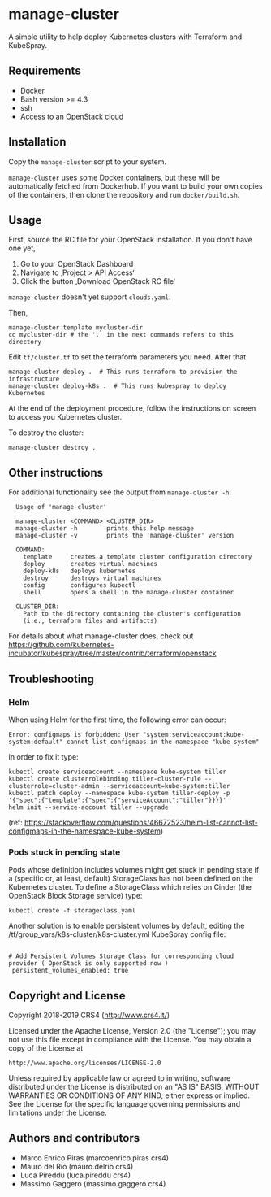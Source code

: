 
# manage-cluster

A simple utility to help deploy Kubernetes clusters with Terraform and KubeSpray.

## Requirements

* Docker
* Bash version >= 4.3
* ssh
* Access to an OpenStack cloud

## Installation
Copy the `manage-cluster` script to your system.

`manage-cluster` uses some Docker containers, but these will be automatically
fetched from Dockerhub. If you want to build your own copies of the containers,
then clone the repository and run `docker/build.sh`.


## Usage

First, source the RC file for your OpenStack installation.  If you don't have
one yet,

1. Go to your OpenStack Dashboard
2. Navigate to ‚Project > API Access‘
3. Click the button ‚Download OpenStack RC file‘

`manage-cluster` doesn't yet support `clouds.yaml`.


Then,

    manage-cluster template mycluster-dir
    cd mycluster-dir # the '.' in the next commands refers to this directory

Edit `tf/cluster.tf` to set the terraform parameters you need.  After that

    manage-cluster deploy .  # This runs terraform to provision the infrastructure
    manage-cluster deploy-k8s .  # This runs kubespray to deploy Kubernetes

At the end of the deployment procedure, follow the instructions on screen to
access you Kubernetes cluster.


To destroy the cluster:

    manage-cluster destroy .


## Other instructions

For additional functionality see the output from `manage-cluster -h`:
```
  Usage of 'manage-cluster'

  manage-cluster <COMMAND> <CLUSTER_DIR>
  manage-cluster -h        prints this help message
  manage-cluster -v        prints the 'manage-cluster' version

  COMMAND:
    template     creates a template cluster configuration directory
    deploy       creates virtual machines
    deploy-k8s   deploys kubernetes
    destroy      destroys virtual machines
    config       configures kubectl
    shell        opens a shell in the manage-cluster container

  CLUSTER_DIR:
    Path to the directory containing the cluster's configuration
    (i.e., terraform files and artifacts)
```


For details about what manage-cluster does, check out
https://github.com/kubernetes-incubator/kubespray/tree/master/contrib/terraform/openstack


## Troubleshooting

### Helm

When using Helm for the first time, the following error can occur:
```
Error: configmaps is forbidden: User "system:serviceaccount:kube-system:default" cannot list configmaps in the namespace "kube-system"
```

In order to fix it type:

```
kubectl create serviceaccount --namespace kube-system tiller
kubectl create clusterrolebinding tiller-cluster-rule --clusterrole=cluster-admin --serviceaccount=kube-system:tiller
kubectl patch deploy --namespace kube-system tiller-deploy -p '{"spec":{"template":{"spec":{"serviceAccount":"tiller"}}}}'
helm init --service-account tiller --upgrade
```
(ref: https://stackoverflow.com/questions/46672523/helm-list-cannot-list-configmaps-in-the-namespace-kube-system)

### Pods stuck in pending state

Pods whose definition includes volumes might get stuck in pending state if a (specific or, at least, default) StorageClass has not been defined on the Kubernetes cluster. To define a StorageClass which relies on Cinder (the OpenStack Block Storage service) type:

```
kubectl create -f storageclass.yaml
```


Another solution is to enable persistent volumes by default, editing the <CLUSTER-CONFIG-DIR>/tf/group_vars/k8s-cluster/k8s-cluster.yml KubeSpray config file:

```

# Add Persistent Volumes Storage Class for corresponding cloud provider ( OpenStack is only supported now )
 persistent_volumes_enabled: true

```

## Copyright and License

Copyright 2018-2019 CRS4 (http://www.crs4.it/)

Licensed under the Apache License, Version 2.0 (the "License");
you may not use this file except in compliance with the License.
You may obtain a copy of the License at

    http://www.apache.org/licenses/LICENSE-2.0

Unless required by applicable law or agreed to in writing, software
distributed under the License is distributed on an "AS IS" BASIS,
WITHOUT WARRANTIES OR CONDITIONS OF ANY KIND, either express or implied.
See the License for the specific language governing permissions and
limitations under the License.

## Authors and contributors

* Marco Enrico Piras (marcoenrico.piras <at> crs4)
* Mauro del Rio (mauro.delrio <at> crs4)
* Luca Pireddu (luca.pireddu <at> crs4)
* Massimo Gaggero (massimo.gaggero <at> crs4)

